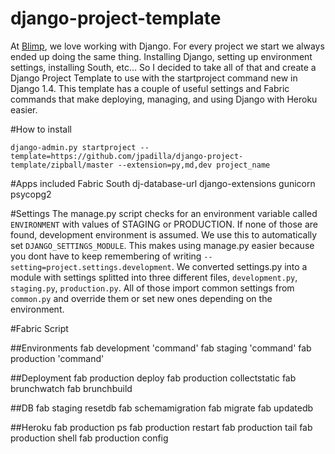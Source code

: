 django-project-template
=======================

At [Blimp](http://getblimp.com/), we love working with Django. For every project we start we always ended up doing the same thing. Installing Django, setting up environment settings, installing South, etc… So I decided to take all of that and create a Django Project Template to use with the startproject command new in Django 1.4. This template has a couple of useful settings and Fabric commands that make deploying, managing, and using Django with Heroku easier.

#How to install

    django-admin.py startproject --template=https://github.com/jpadilla/django-project-template/zipball/master --extension=py,md,dev project_name
    
#Apps included
	Fabric
	South
	dj-database-url
	django-extensions
	gunicorn
	psycopg2
	
#Settings
The manage.py script checks for an environment variable called `ENVIRONMENT` with values of STAGING or PRODUCTION. If none of those are found, development environment is assumed. We use this to automatically set `DJANGO_SETTINGS_MODULE`. This makes using manage.py easier because you dont have to keep remembering of writing `--setting=project.settings.development`. We converted settings.py into a module with settings splitted into three different files, `development.py`, `staging.py`, `production.py`. All of those import common settings from `common.py` and override them or set new ones depending on the environment.

    
#Fabric Script

##Environments
	fab development 'command'
	fab staging 'command'
	fab production 'command'

##Deployment
	fab production deploy
	fab production collectstatic
	fab brunchwatch
	fab brunchbuild
	
##DB
	fab staging resetdb
	fab schemamigration
	fab migrate
	fab updatedb

##Heroku
	fab production ps
	fab production restart
	fab production tail
	fab production shell
	fab production config
	
